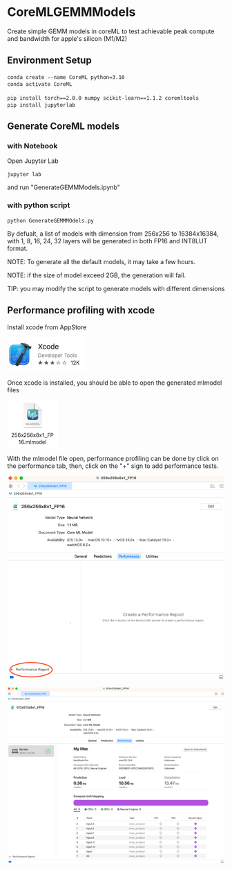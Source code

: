 # CoreMLGEMMModels
Create simple GEMM models in coreML to test achievable peak compute and bandwidth for apple's silicon (M1/M2)

## Environment Setup

```
conda create --name CoreML python=3.10
conda activate CoreML

pip install torch==2.0.0 numpy scikit-learn==1.1.2 coremltools
pip install jupyterlab
```
## Generate CoreML models

### with Notebook
Open Jupyter Lab
```
jupyter lab
```
and run "GenerateGEMMModels.ipynb"

### with python script
```
python GenerateGEMMMOdels.py
```

By defualt, a list of models with dimension from 256x256 to 16384x16384, with 1, 8, 16, 24, 32 layers will be generated in both FP16 and INT8LUT format.

NOTE: To generate all the default models, it may take a few hours.

NOTE: if the size of model exceed 2GB, the generation will fail.

TIP: you may modify the script to generate models with different dimensions

## Performance profiling with xcode
Install xcode from AppStore

![xcode icon](screenshots/xcode_icon.png)

Once xcode is installed, you should be able to open the generated mlmodel files

![example mlmodel file](screenshots/mlmodel_icon.png)

With the mlmodel file open, performance profiling can be done by click on the performance tab, then, click on the "+" sign to add performance tests.

![create performance report](screenshots/create_performance_report.png)

![example performance report](screenshots/performance_report_example.png)
